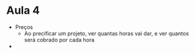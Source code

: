 # Aula 4

* Preços
  * Ao precificar um projeto, ver quantas horas vai dar, e ver quantos será cobrado por cada hora
* 